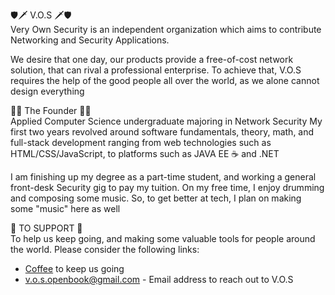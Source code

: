 🛡️🗡️ V.O.S 🗡️🛡️ <br>
Very Own Security is an independent organization which aims to contribute Networking and Security Applications. 

We desire that one day, our products provide a free-of-cost network solution, that can rival a professional enterprise.
To achieve that, V.O.S requires the help of the good people all over the world, as we alone cannot design everything

👨‍💻 The Founder 👨‍💻 <br>
Applied Computer Science undergraduate
majoring in Network Security
My first two years revolved around software fundamentals, theory, math, and full-stack development ranging from web technologies such as HTML/CSS/JavaScript, to platforms such as JAVA EE ☕ and .NET

I am finishing up my degree as a part-time student, and working a general front-desk Security gig to pay my tuition.
On my free time, I enjoy drumming and composing some music. So, to get better at tech, I plan on making some "music" here as well

🫰 TO SUPPORT 🫰<br>
To help us keep going, and making some valuable tools for people around the world. Please consider the following links: <br>
<ul>
  <li><a href="https://buymeacoffee.com/v.o.s.veryownsecurity">Coffee</a> to keep us going </li>
  <li><a href="mailto: v.o.s.openbook@gmail.com">v.o.s.openbook@gmail.com</a> - Email address to reach out to V.O.S</li>
</ul>
